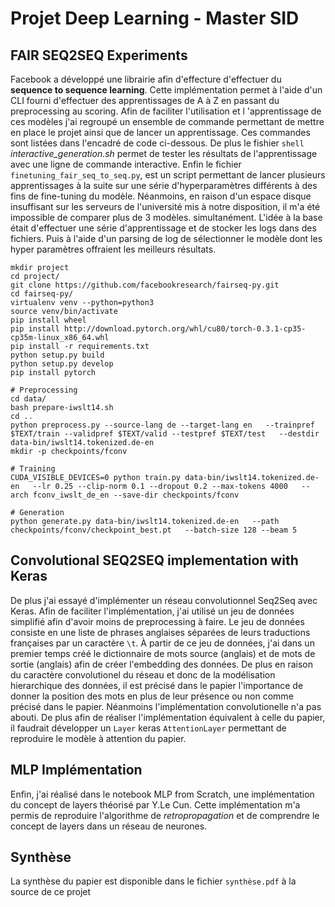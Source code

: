 # Projet Deep Learning - Master SID

## FAIR SEQ2SEQ Experiments
Facebook a développé une librairie afin d'effecture d'effectuer du **sequence to sequence learning**. Cette implémentation permet à l'aide d'un CLI fourni d'effectuer des apprentissages de A à Z en passant du preprocessing au scoring. Afin de faciliter l'utilisation et l 'apprentissage de ces modèles j'ai regroupé un ensemble de commande permettant de mettre en place le projet ainsi que de lancer un apprentissage. Ces commandes sont listées dans l'encadré de code ci-dessous. De plus le fishier `shell` *interactive_generation.sh* permet de tester les résultats de l'apprentissage avec une ligne de commande interactive. Enfin le fichier `finetuning_fair_seq_to_seq.py`, est un script permettant de lancer plusieurs apprentissages à la suite sur une série d'hyperparamètres différents à des fins de fine-tuning du modèle. Néanmoins, en raison d'un espace disque insuffisant sur les serveurs de l'université mis à notre disposition, il m'a été impossible de comparer plus de 3 modèles.  simultanément. L'idée à la base était d'effectuer une série d'apprentissage et de stocker les logs dans des fichiers. Puis à l'aide d'un parsing de log de sélectionner le modèle dont les hyper paramètres offraient les meilleurs résultats.

```
mkdir project
cd project/
git clone https://github.com/facebookresearch/fairseq-py.git
cd fairseq-py/ 
virtualenv venv --python=python3
source venv/bin/activate 
pip install wheel
pip install http://download.pytorch.org/whl/cu80/torch-0.3.1-cp35-cp35m-linux_x86_64.whl
pip install -r requirements.txt 
python setup.py build 
python setup.py develop
pip install pytorch 

# Preprocessing
cd data/ 
bash prepare-iwslt14.sh
cd ..
python preprocess.py --source-lang de --target-lang en   --trainpref $TEXT/train --validpref $TEXT/valid --testpref $TEXT/test   --destdir data-bin/iwslt14.tokenized.de-en 
mkdir -p checkpoints/fconv 

# Training 
CUDA_VISIBLE_DEVICES=0 python train.py data-bin/iwslt14.tokenized.de-en   --lr 0.25 --clip-norm 0.1 --dropout 0.2 --max-tokens 4000   --arch fconv_iwslt_de_en --save-dir checkpoints/fconv 

# Generation
python generate.py data-bin/iwslt14.tokenized.de-en   --path checkpoints/fconv/checkpoint_best.pt   --batch-size 128 --beam 5

```

## Convolutional SEQ2SEQ implementation with Keras

De plus j'ai essayé d'implémenter un réseau convolutionnel Seq2Seq avec Keras. Afin de faciliter l'implémentation, j'ai utilisé un jeu de données simplifié afin d'avoir moins de preprocessing à faire. Le jeu de données consiste en une liste de phrases anglaises séparées de leurs traductions françaises par un caractère `\t`. À partir de ce jeu de données, j'ai dans un premier temps créé le dictionnaire de mots source (anglais) et de mots de sortie (anglais) afin de créer l'embedding des données. De plus en raison du caractère convolutionel du réseau et donc de la modélisation hierarchique des données, il est précisé dans le papier l'importance de donner la position des mots en plus de leur présence ou non comme précisé dans le papier. Néanmoins l'implémentation convolutionelle n'a pas abouti. De plus afin de réaliser l'implémentation équivalent à celle du papier, il faudrait développer un `Layer` keras `AttentionLayer` permettant de reproduire le modèle à attention du papier.

## MLP Implémentation

Enfin, j'ai réalisé dans le notebook MLP from Scratch, une implémentation du concept de layers théorisé par Y.Le Cun. Cette implémentation m'a permis de reproduire l'algorithme de *retropropagation* et de comprendre le concept de layers dans un réseau de neurones.

## Synthèse

La synthèse du papier est disponible dans le fichier `synthèse.pdf` à la source de ce projet